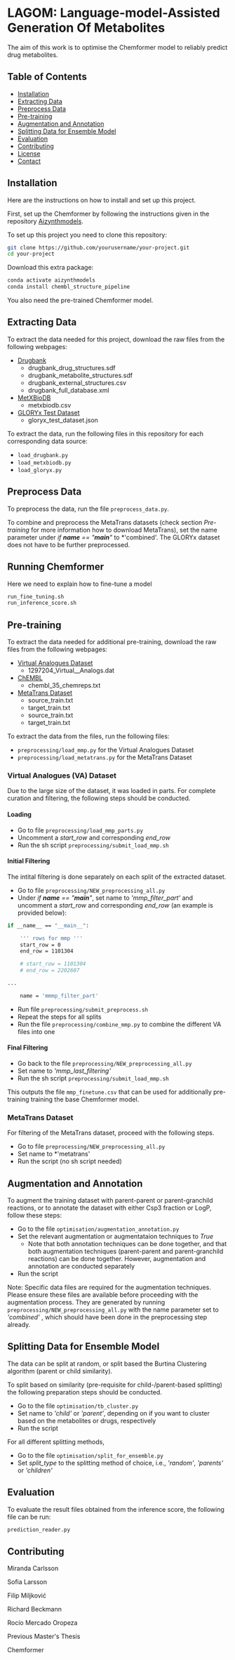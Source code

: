 # LAGOM: Language-model-Assisted Generation Of Metabolites 

The aim of this work is to optimise the Chemformer model to reliably predict drug metabolites. <!-- A bit longer summary of this methodological framework would be appropriate. You can check other similar packages (e.g., MetaTrans) for inspiration. This will also be followed by the link to the pre-print article/manuscript (once out). -->

<!-- In addition, how to pre-train/fine-tune models and also run them is missing. This information may be contained in the original Chemformer repository, but it would be valuable to provide instructions there as well once a user extracts, preprocesses and splits the data for the model. -->

## Table of Contents

- [Installation](#installation)
- [Extracting Data](#extracting-data)
- [Preprocess Data](#preprocess-data)
- [Pre-training](#pre-training)
- [Augmentation and Annotation](#augmentation-and-annotation)
- [Splitting Data for Ensemble Model](#splitting-data-for-ensemble-model)
- [Evaluation](#evaluation)
- [Contributing](#contributing) <!-- Contributors. -->
- [License](#license)
- [Contact](#contact)

## Installation
Here are the instructions on how to install and set up this project.

First, set up the Chemformer by following the instructions given in the repository [Aizynthmodels](https://github.com/MolecularAI/aizynthmodels/tree/main).

To set up this project you need to clone this repository: <!-- For this, you can provide actual link to the repository to be cloned instead of your-project. -->

```bash
git clone https://github.com/yourusername/your-project.git 
cd your-project
```

Download this extra package: <!-- For reproducibility of your code, you should list exact versions of aizynth and chembl_structure_pipeline. Typically, all required Python dependencies can be provided in .yaml file but you can list packages as well (also to avoid any potential conflicts between versions of different packages). -->

```bash
conda activate aizynthmodels
conda install chembl_structure_pipeline
```

You also need the pre-trained Chemformer model. <!-- How to access them? -->

## Extracting Data

To extract the data needed for this project, download the raw files from the following webpages: 

* [Drugbank](https://go.drugbank.com/releases/latest) <!-- Please indicate that one would need a license to access these files. Also, include versions of the databases used where appropriate (DrugBank and MetXBioDb), and then the user will decide what would be best to do (you focus on reproducibility). -->
  * drugbank_drug_structures.sdf
  * drugbank_metabolite_structures.sdf
  * drugbank_external_structures.csv
  * drugbank_full_database.xml
* [MetXBioDB](https://zenodo.org/records/13235312)
  * metxbiodb.csv
* [GLORYx Test Dataset](https://github.com/christinadebruynkops/GLORYx/tree/master/datasets/test_dataset)
  * gloryx_test_dataset.json

To extract the data, run the following files in this repository for each corresponding data source:

* `load_drugbank.py`
* `load_metxbiodb.py`
* `load_gloryx.py`


## Preprocess Data

To preprocess the data, run the file `preprocess_data.py`.

To combine and preprocess the MetaTrans datasets (check section _Pre-training_ for more information how to download MetaTrans), set the name parameter under *if __name__ == "__main__"* to *'combined'. 
The GLORYx dataset does not have to be further preprocessed. 



## Running Chemformer

Here we need to explain how to fine-tune a model <!-- Some work in the section required. -->

```bash
run_fine_tuning.sh
run_inference_score.sh
```


## Pre-training

To extract the data needed for additional pre-training, download the raw files from the following webpages:

* [Virtual Analogues Dataset](https://zenodo.org/records/45807)
  * 1297204_Virtual__Analogs.dat
* [ChEMBL](https://chembl.gitbook.io/chembl-interface-documentation/downloads)
  * chembl_35_chemreps.txt
* [MetaTrans Dataset](https://github.com/KavrakiLab/MetaTrans/tree/master/datasets)
  * source_train.txt
  * target_train.txt
  * source_train.txt
  * target_train.txt

To extract the data from the files, run the following files:

* `preprocessing/load_mmp.py` for the Virtual Analogues Dataset
* `preprocessing/load_metatrans.py` for the MetaTrans Dataset

<!-- VA abbreviation should be introduced at the place of first mention. -->
### Virtual Analogues (VA) Dataset 

Due to the large size of the dataset, it was loaded in parts. For complete curation and filtering, the following steps should be conducted.

#### Loading
* Go to file `preprocessing/load_mmp_parts.py`
* Uncomment a *start_row* and corresponding *end_row*
* Run the sh script `preprocessing/submit_load_mmp.sh`

#### Initial Filtering

The intital filtering is done separately on each split of the extracted dataset. 

* Go to file `preprocessing/NEW_preprocessing_all.py`
* Under *if __name__ == "__main__"*, set name to *'mmp_filter_part'* and uncomment a *start_row* and corresponding *end_row* (an example is provided below):
```bash
if __name__ == "__main__":

    ''' rows for mmp '''
    start_row = 0
    end_row = 1101304

    # start_row = 1101304
    # end_row = 2202607

...

    name = 'mmmp_filter_part'
```
* Run file `preprocessing/submit_preprocess.sh`
* Repeat the steps for all splits
* Run the file `preprocessing/combine_mmp.py` to combine the different VA files into one

#### Final Filtering

* Go back to the file `preprocessing/NEW_preprocessing_all.py`
* Set name to *'mmp_last_filtering'*
* Run the sh script `preprocessing/submit_load_mmp.sh`

This outputs the file `mmp_finetune.csv` that can be used for additionally pre-training training the base Chemformer model.

### MetaTrans Dataset

For filtering of the MetaTrans dataset, proceed with the following steps.

* Go to file `preprocessing/NEW_preprocessing_all.py`
* Set name to *'metatrans'
* Run the script (no sh script needed)

## Augmentation and Annotation

To augment the training dataset with parent-parent or parent-granchild reactions, or to annotate the dataset with either Csp3 fraction or LogP, follow these steps:

* Go to the file `optimisation/augmentation_annotation.py`
* Set the relevant augmentation or augmentataion techniques to *True*
  * Note that both annotation techniques can be done together, and that both augmentation techniques (parent-parent and parent-granchild reactions) can be done together. However, augmentation and annotation are conducted separately
* Run the script

Note: Specific data files are required for the augmentation techniques. Please ensure these files are available before proceeding with the augmentation process. They are generated by running `preprocessing/NEW_preprocessing_all.py` with the name parameter set to *'combined'* , which should have been done in the preprocessing step already. <!-- The last part of the sentence seems redundant. Alsom NEW_preprocessing_all.py does not sound very intuitive. -->

## Splitting Data for Ensemble Model

The data can be split at random, or split based the Burtina Clustering algorithm (parent or child similarity). 

To split based on similarity (pre-requisite for child-/parent-based splitting) the following preparation steps should be conducted.

* Go to the file `optimisation/tb_cluster.py`
* Set name to *'child'* or *'parent'*, depending on if you want to cluster based on the metabolites or drugs, respectively
* Run the script

For all different splitting methods,

* Go to the file `optimisation/split_for_ensemble.py`
* Set *split_type* to the splitting method of choice, i.e., *'random'*, *'parents'* or *'children'*

## Evaluation

To evaluate the result files obtained from the inference score, the following file can be run:

```bash
prediction_reader.py
```

## Contributing

Miranda Carlsson

Sofia Larsson

Filip Miljković

Richard Beckmann

Rocío Mercado Oropeza

Previous Master's Thesis

Chemformer <!-- I think you can place Chemformer and previous Master's Thesis in Acknowledgements. Also, at the end, once we have a paper out we can provide a citation as a bibtex. -->


